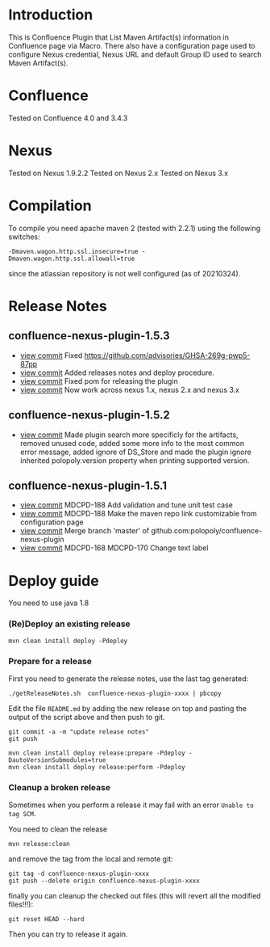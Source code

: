 Introduction
============
This is Confluence Plugin that List Maven Artifact(s) information in Confluence page via Macro.
There also have a configuration page used to configure Nexus credential, Nexus URL and default Group ID used to search Maven Artifact(s).

Confluence
==========
Tested on Confluence 4.0 and 3.4.3

Nexus
=====
Tested on Nexus 1.9.2.2
Tested on Nexus 2.x
Tested on Nexus 3.x

Compilation
===========
To compile you need apache maven 2 (tested with 2.2.1) using the following switches:

`-Dmaven.wagon.http.ssl.insecure=true -Dmaven.wagon.http.ssl.allowall=true`

since the atlassian repository is not well configured (as of 20210324).

Release Notes
=============

## confluence-nexus-plugin-1.5.3

- [view commit](https://github.com/polopoly/confluence-nexus-plugin/commit/ad49c4575725039ea5381eafd31b1b972cef4fbe) Fixed https://github.com/advisories/GHSA-269g-pwp5-87pp
- [view commit](https://github.com/polopoly/confluence-nexus-plugin/commit/2dd3795fdbe45854105b6405954d9c6a3f38942e) Added releases notes and deploy procedure.
- [view commit](https://github.com/polopoly/confluence-nexus-plugin/commit/0438a61a63f0f570de8b810350eca7a64eab9994) Fixed pom for releasing the plugin
- [view commit](https://github.com/polopoly/confluence-nexus-plugin/commit/460aafd53eaa1ea1423371ec3084764039a0c123) Now work across nexus 1.x, nexus 2.x and nexus 3.x

## confluence-nexus-plugin-1.5.2

- [view commit](https://github.com/polopoly/confluence-nexus-plugin/commit/e374b7f1c6d8eba8bc3a94a6eb4b19851f775996) Made plugin search more specificly for the artifacts, removed unused code, added some more info to the most common error message, added ignore of DS_Store and made the plugin ignore inherited polopoly.version property when printing supported version.

## confluence-nexus-plugin-1.5.1

- [view commit](https://github.com/polopoly/confluence-nexus-plugin/commit/bf2a78af436f4b732d6025fa6d94af4c6325998c) MDCPD-188 Add validation and tune unit test case
- [view commit](https://github.com/polopoly/confluence-nexus-plugin/commit/0ab0d93efc84179addd4654621fa96240381d411) MDCPD-188 Make the maven repo link customizable from configuration page
- [view commit](https://github.com/polopoly/confluence-nexus-plugin/commit/c60dc5c60eacef37b84b7f2e7cc941497691fd21) Merge branch 'master' of github.com:polopoly/confluence-nexus-plugin
- [view commit](https://github.com/polopoly/confluence-nexus-plugin/commit/8e225abbde2ef88c580cb05d74ddabf7b0b2770a) MDCPD-168 MDCPD-170 Change text label

Deploy guide
============

You need to use java 1.8

### (Re)Deploy an existing release

```
mvn clean install deploy -Pdeploy
```

### Prepare for a release

First you need to generate the release notes, use the last tag generated:

```
./getReleaseNotes.sh  confluence-nexus-plugin-xxxx | pbcopy
```

Edit the file `README.md` by adding the new release on top and pasting the output of the script above and then push to git.

```
git commit -a -m "update release notes"
git push
```

```
mvn clean install deploy release:prepare -Pdeploy -DautoVersionSubmodules=true
mvn clean install deploy release:perform -Pdeploy
```

### Cleanup a broken release

Sometimes when you perform a release it may fail with an error `Unable to tag SCM`.

You need to clean the release

```
mvn release:clean
```

and remove the tag from the local and remote git:

```
git tag -d confluence-nexus-plugin-xxxx
git push --delete origin confluence-nexus-plugin-xxxx
```

finally you can cleanup the checked out files (this will revert all the modified files!!!):

```
git reset HEAD --hard
```

Then you can try to release it again.
